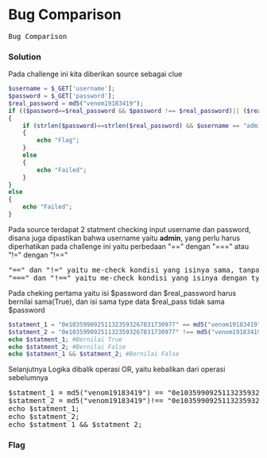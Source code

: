 <h1><b>Bug Comparison</h1></b>
<pre>
Bug Comparison
</pre>
</b><h3>Solution</h3></b>
<p>Pada challenge ini kita diberikan source sebagai clue</p>

```php
$username = $_GET['username'];
$password = $_GET['password'];
$real_password = md5("venom19183419");
if (($password==$real_password && $password !== $real_password)|| ($real_password == $password &&  $real_password !== $password))
{
	if (strlen($password)==strlen($real_password) && $username == "admin")
	{
		echo "Flag";
	}
	else
	{
		echo "Failed";
	}
}
else
{
	echo "Failed";
}
```
<p>Pada source terdapat 2 statment checking input username dan password, disana juga dipastikan bahwa username yaitu <b>admin</b>, yang perlu harus diperhatikan pada 
challenge ini yaitu perbedaan "==" dengan "===" atau "!=" dengan "!=="</p>
<pre>
"==" dan "!=" yaitu me-check kondisi yang isinya sama, tanpa memperhatikan type data
"===" dan "!==" yaitu me-check kondisi yang isinya dengan type datanya
</pre>
<p>Pada cheking pertama yaitu isi $password dan $real_password harus bernilai sama(True), dan isi sama type data $real_pass tidak sama $password</p>  

```php
$statment_1 = "0e103599092511323593267831730977" == md5("venom19183419");
$statment_2 = "0e103599092511323593267831730977" !== md5("venom19183419");
echo $statment_1; #Bernilai True
echo $statment_2; #Bernilai False
echo $statment_1 && $statment_2; #Bernilai False
```
<p>Selanjutnya Logika dibalik operasi OR, yaitu kebalikan dari operasi sebelumnya</p>
<pre>
$statment_1 = md5("venom19183419") == "0e103599092511323593267831730977";
$statment_2 = md5("venom19183419")!== "0e103599092511323593267831730977";
echo $statment_1;
echo $statment_2;
echo $statment_1 && $statment_2;
</pre>
</b><h3>Flag</h3></b>
<pre>
</pre>
